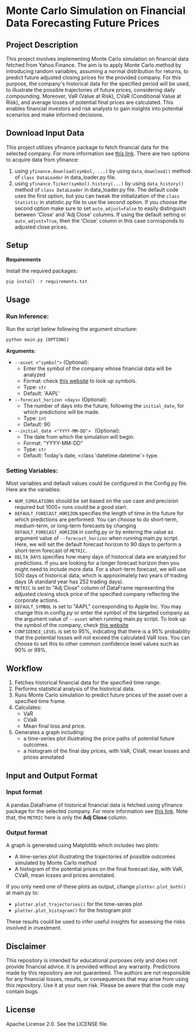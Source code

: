 # Monte Carlo Simulation on Financial Data Forecasting Future Prices
## Project Description

This project involves implementing Monte Carlo simulation on financial data fetched from Yahoo Finance. The aim is to apply Monte Carlo method by introducing random variables, assuming a normal distribution for returns, to predict future adjusted closing prices for the provided company. For this purpose, the company's historical data for the specified period will be used, to illustrate the possible trajectories of future prices, considering daily compounding. Moreover, VaR (Value at Risk), CVaR (Conditional Value at Risk), and average losses of potential final prices are calculated. This enables financial investors and risk analysts to gain insights into potential scenarios and make informed decisions.

## Download Input Data

This project utilizes yfinance package to fetch financial data for the selected company. For more information see [this link](https://pypi.org/project/yfinance/).
There are two options to acquire data from yfinance:
1. using ```yfinance.download(symbol, ...)``` by using ```data_download()``` method of ```class DataLoader``` in data_loader.py file.
2. using ```yfinance.Ticker(symbol).history(...)``` by using ```data_history()``` method of ```class DataLoader``` in data_loader.py file.
The default code uses the first option, but you can tweak the initialization of the ```class Statistic``` in statistic.py file to use the second option.
If you choose the second option make sure to set ```auto_adjust=False``` to easily distinguish between 'Close' and 'Adj Close' columns. If using the default setting or ```auto_adjust=True```, then the 'Close' column in this case corrosponds to adjusted close prices.

## Setup

**Requirements**

Install the required packages:

```python
pip install -r requirements.txt
```

## Usage

### **Run Inference:**

Run the script below following the argument structure:

```python
python main.py [OPTIONS]
```
**Arguments:**
- ```--asset <"symbol">``` (Optional):
    - Enter the symbol of the company whose financial data will be analyzed
    - Format: check [this website](https://finance.yahoo.com/lookup/) to look up symbols.
    - Type: ```str```
    - Default: 'AAPL'
- ```--forecast_horizon <days>``` (Optional):
    - The number of days into the future, following the ```initial_date```, for which predictions will be made.
    - Type: ```int```
    - Default: 90
- ```--initial_date <"YYYY-MM-DD"> ``` (Optional):
    - The date from which the simulation will begin.
    - Format: "YYYY-MM-DD"
    - Type: ```str```
    - Default: Today's date, <class 'datetime.datetime'> type.

### **Setting Variables:**

Most variables and default values could be configured in the Config.py file. Here are the variables:
- ```NUM_SIMULATIONS``` should be set based on the use case and precision required but 1000+ runs could be a good start. 
- ```DEFAULT_FORECAST_HORIZON``` specifies the length of time in the future for which predictions are performed. You can choose to do short-term, medium-term, or long-term forecasts by changing ```DEFAULT_FORECAST_HORIZON``` in config.py or by entering the value as argument value of ```--forecast_horizon``` when running main.py script. Here, we will set the default forecast horizon to 90 days to perform a short-term forecast of ```METRIC```.
- ```DELTA_DAYS``` specifies how many days of historical data are analyzed for predictions. If you are looking for a longer forecast horizon then you might need to include more data. For a short-term forecast, we will use 500 days of historical data, which is approximately two years of trading days (A standard year has 252 trading days).
- ```METRIC``` is set to "Adj Close" column of DataFrame representing the adjusted closing stock price of the specified company reflecting the corporate actions.
- ```DEFAULT_SYMBOL``` is set to "AAPL" corresponding to Apple Inc. You may change this in config.py or enter the symbol of the targeted company as the argument value of ```--asset``` when running main.py script. To look up the symbol of the company, check [this website](https://finance.yahoo.com/lookup/)
- ```CONFIDENCE_LEVEL``` is set to 95%, indicating that there is a 95% probability that the potential losses will not exceed the calculated VaR loss. You can choose to set this to other common confidence level values such as 90% or 99%.

## Workflow

1. Fetches historical financial data for the specified time range.
2. Performs statistical analysis of the historical data.
3. Runs Monte Carlo simulation to predict future prices of the asset over a specified time frame.
4. Calculates:
    - VaR
    - CVaR
    - Mean final loss and price.
5. Generates a graph including:
    - a time-series plot illustrating the price paths of potential future outcomes.
    - a histogram of the final day prices, with VaR, CVaR, mean losses and prices annotated  

## Input and Output Format

### Input format

A pandas.DataFrame of historical financial data is fetched using yfinance package for the selected company. For more information see [this link](https://pypi.org/project/yfinance/).
Note that, the ```METRIC``` here is only the **Adj Close** column.

### Output format

A graph is generated using Matplotlib which includes two plots:
- A time-series plot illustrating the trajectories of possible outcomes simulated by Monte Carlo method
- A histogram of the potential prices on the final forecast day, with VaR, CVaR, mean losses and prices annotated.

If you only need one of these plots as output, change ```plotter.plot_both()``` at main.py to:
- ```plotter.plot_trajectories()``` for the time-series plot
- ```plotter.plot_histogram()``` for the histogram plot

These results could be used to infer useful insights for assessing the risks involved in investment.

## Disclaimer

This repository is intended for educational purposes only and does not provide financial advice. It is provided without any warranty. Predictions made by this repository are not guaranteed. The authors are not responsible for any financial losses, results, or consequences that may arise from using this repository. Use it at your own risk. Please be aware that the code may contain bugs.

## License

Apache License 2.0. See the LICENSE file.